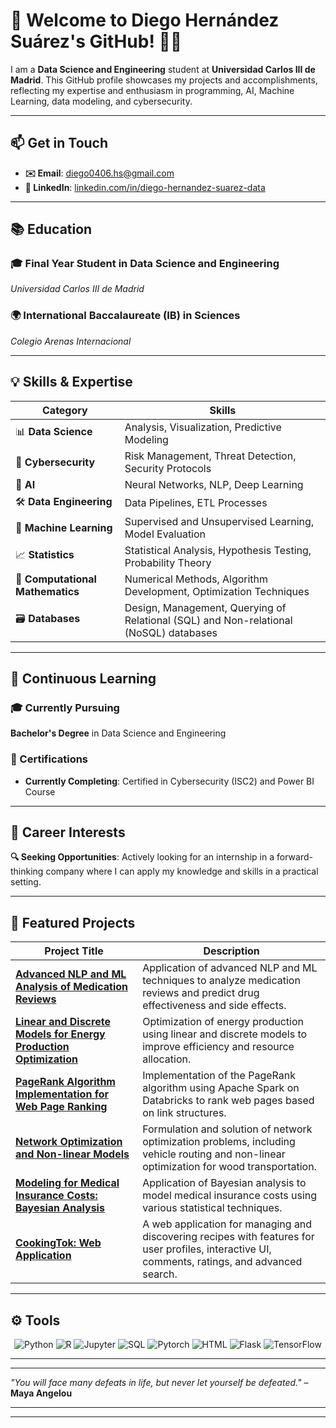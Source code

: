 # 🌟 Welcome to Diego Hernández Suárez's GitHub! 👾👋

I am a **Data Science and Engineering** student at **Universidad Carlos III de Madrid**. This GitHub profile showcases my projects and accomplishments, reflecting my expertise and enthusiasm in programming, AI, Machine Learning, data modeling, and cybersecurity.  

---

## 📫 Get in Touch
- **✉️ Email**: [diego0406.hs@gmail.com](mailto:diego0406.hs@gmail.com)
- **🔗 LinkedIn**: [linkedin.com/in/diego-hernandez-suarez-data](https://linkedin.com/in/diego-hernandez-suarez-data)

---

## 📚 Education
### 🎓 Final Year Student in **Data Science and Engineering**  
_Universidad Carlos III de Madrid_

### 🌍 International Baccalaureate (IB) in **Sciences**  
_Colegio Arenas Internacional_

---

## 💡 Skills & Expertise

| **Category**         | **Skills**                                                  |
|----------------------|-------------------------------------------------------------|
| 📊 **Data Science**  | Analysis, Visualization, Predictive Modeling               |
| 🔐 **Cybersecurity** | Risk Management, Threat Detection, Security Protocols       |
| 🤖 **AI**            | Neural Networks, NLP, Deep Learning                        |
| 🛠️ **Data Engineering** | Data Pipelines, ETL Processes      |
| 🧠 **Machine Learning** | Supervised and Unsupervised Learning, Model Evaluation   |
| 📈 **Statistics**    | Statistical Analysis, Hypothesis Testing, Probability Theory|
| 🔢 **Computational Mathematics** | Numerical Methods, Algorithm Development, Optimization Techniques |
| 🗃️ **Databases**     | Design, Management, Querying of Relational (SQL) and Non-relational (NoSQL) databases |

---

## 🌱 Continuous Learning

### 🎓 Currently Pursuing
**Bachelor's Degree** in Data Science and Engineering

### 🏅 Certifications
- **Currently Completing**: Certified in Cybersecurity (ISC2) and Power BI Course

---

## 🚀 Career Interests
**🔍 Seeking Opportunities**: Actively looking for an internship in a forward-thinking company where I can apply my knowledge and skills in a practical setting.

---

## 📂 Featured Projects

| **Project Title**                                                                                                                            | **Description**                                                                                         |
|----------------------------------------------------------------------------------------------------------------------------------------------|---------------------------------------------------------------------------------------------------------|
| [**Advanced NLP and ML Analysis of Medication Reviews**](https://github.com/Diego-HernSua/Drugs_Reviews_NLP_ML) | Application of advanced NLP and ML techniques to analyze medication reviews and predict drug effectiveness and side effects. |
| [**Linear and Discrete Models for Energy Production Optimization**](https://github.com/Diego-HernSua/Linear_Discrete_Models_Energy_Production_Optimization) | Optimization of energy production using linear and discrete models to improve efficiency and resource allocation. |
| [**PageRank Algorithm Implementation for Web Page Ranking**](https://github.com/Diego-HernSua/Page_Rank_Wikipedia)                                                                      | Implementation of the PageRank algorithm using Apache Spark on Databricks to rank web pages based on link structures. |
| [**Network Optimization and Non-linear Models**](https://github.com/Diego-HernSua/Network_Optimization_and_Non-linear-Models)           | Formulation and solution of network optimization problems, including vehicle routing and non-linear optimization for wood transportation. |
| [**Modeling for Medical Insurance Costs: Bayesian Analysis**](https://github.com/Diego-HernSua/Modeling_for_Medical_Insurance_Costs_Bayesian) | Application of Bayesian analysis to model medical insurance costs using various statistical techniques. |
| [**CookingTok: Web Application**](https://github.com/Diego-HernSua/Cooking_Web_App/tree/main) | A web application for managing and discovering recipes with features for user profiles, interactive UI, comments, ratings, and advanced search. |


---


## ⚙️ Tools

<p align="center">
  <img src="https://img.shields.io/badge/-Python-3776AB?logo=python&logoColor=white&style=for-the-badge" alt="Python" />
  <img src="https://img.shields.io/badge/-R-276DC3?logo=r&logoColor=white&style=for-the-badge" alt="R" />
  <img src="https://img.shields.io/badge/-Jupyter-0081CB?logo=jupyter&logoColor=white&style=for-the-badge" alt="Jupyter" />
  <img src="https://img.shields.io/badge/-SQL-4479A1?logo=mysql&logoColor=white&style=for-the-badge" alt="SQL" />
  <img src="https://img.shields.io/badge/-PyTorch-EE4C2C?logo=pytorch&logoColor=white&style=for-the-badge" alt="Pytorch" />
  <img src="https://img.shields.io/badge/-HTML-E34F26?logo=html5&logoColor=white&style=for-the-badge" alt="HTML" />
  <img src="https://img.shields.io/badge/-Flask-000000?logo=flask&logoColor=white&style=for-the-badge" alt="Flask" />
  <img src="https://img.shields.io/badge/-TensorFlow-FF6F00?logo=tensorflow&logoColor=white&style=for-the-badge" alt="TensorFlow" />
</p>

---
---

_"You will face many defeats in life, but never let yourself be defeated."_ – **Maya Angelou**

---
---
